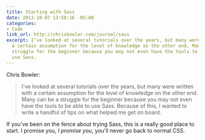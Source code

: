 ```yaml
---
title: Starting with Sass
date: 2013-10-07 13:50:16 -05:00
categories:
- Code
link_url: http://chrisbowler.com/journal/sass
excerpt: I’ve looked at several tutorials over the years, but many were written with
  a certain assumption for the level of knowledge on the other end. Many can be a
  struggle for the beginner because you may not even have the tools to be able to
  use Sass.
---
```


Chris Bowler:

> I've looked at several tutorials over the years, but many were written with a certain assumption for the level of knowledge on the other end. Many can be a struggle for the beginner because you may not even have the tools to be able to use Sass. Because of this, I wanted to write a handful of tips on what helped me get on board.

If you've been on the fence about trying Sass, this is a really good place to start. I promise you, *I promise you*, you'll never go back to normal CSS.
